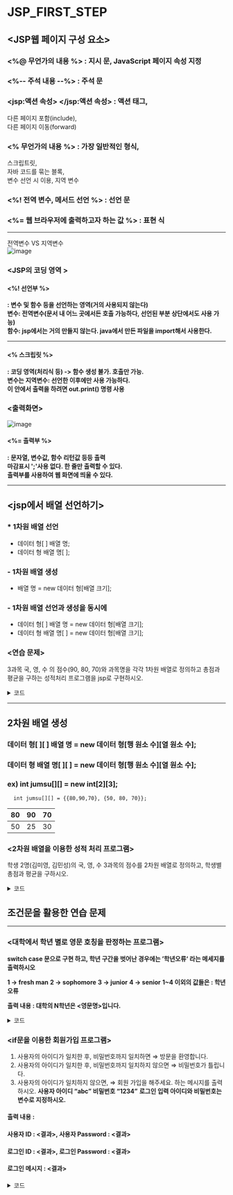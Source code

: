 # JSP_FIRST_STEP
## <JSP웹 페이지 구성 요소>
### <%@ 무언가의 내용 %> : 지시 문, JavaScript 페이지 속성 지정

### <%-- 주석 내용 --%> : 주석 문

### <jsp:액션 속성> </jsp:액션 속성> : 액션 태그, 
  다른 페이지 포함(include),  
  다른 페이지 이동(forward)   

### <%  무언가의 내용  %> : 가장 일반적인 형식, 
스크립트릿,   
자바 코드를 묶는 블록,    
변수 선언 시 이용, 지역 변수   

### <%!  전역 변수, 메서드 선언  %> : 선언 문

### <%=  웹 브라우저에 출력하고자 하는 값  %> : 표현 식
****

전역변수 VS 지역변수   
![image](https://github.com/JJUN1204/JSP_FIRST_STEP/assets/108847513/3fa055cd-29ca-4d94-afca-e2dcc17fc8e5)   
### <JSP의 코딩 영역 >   
#### <%! 선언부 %>
**: 변수 및 함수 등을 선언하는 영역(거의 사용되지 않는다)**   
**변수: 전역변수(문서 내 어느 곳에서든 호출 가능하다, 선언된 부분 상단에서도 사용 가능)**   
**함수: jsp에서는 거의 만들지 않는다. java에서 만든 파일을 import해서 사용한다.**  
****
#### <% 스크립릿 %>   
**: 코딩 영역(처리식 등) -> 함수 생성 불가. 호출만 가능.**   
**변수는 지역변수: 선언한 이후에만 사용 가능하다.**   
**이 안에서 출력을 하려면 out.print() 명령 사용**   
### <출력화면>   
![image](https://github.com/JJUN1204/JSP_FIRST_STEP/assets/108847513/d06ab2b9-fc45-47b4-9191-99c8ecaceb5a)   
#### <%= 출력부 %>
**: 문자열, 변수값, 함수 리턴값 등등 출력**   
**마감표시 ';'사용 없다. 한 줄만 출력할 수 있다.**   
**출력부를 사용하여 웹 화면에 띄울 수 있다.**
****
## <jsp에서 배열 선언하기>
### * 1차원 배열 선언
- 데이터 형[ ] 배열 명;
- 데이터 형 배열 명[ ];

### - 1차원 배열 생성
- 배열 명 = new 데이터 형[배열 크기];

### - 1차원 배열 선언과 생성을 동시에
- 데이터 형[ ] 배열 명 = new 데이터 형[배열 크기];
- 데이터 형 배열 명[ ] = new 데이터 형[배열 크기];

###  <연습 문제>
3과목 국, 영, 수 의 점수(90, 80, 70)와 과목명을 각각 1차원 배열로 정의하고
총점과 평균을 구하는 성적처리 프로그램을 jsp로 구현하시오.   
<details>
<summary>코드</summary>
  
  ```jsp
<%@ page language="java" contentType="text/html; charset=UTF-8"
    pageEncoding="UTF-8"%>
<!DOCTYPE html>
<html>
<head>
<style>
b{
margin : 100px;
}
</style>
<meta charset="UTF-8">
<title>Insert title here</title>
</head>
<body>
<%
	String [] subject = {"국어","영어","수학"};
	int [] score = {90,80,70};
	int total = 0;
	float avg = 0;
	
	for(int i = 0; i < subject.length; i++){
		total += score[i];
	}
	
	avg = total / 3;


%>

<b>국어 : </b><%=score[0] %><br>
<b>영어 : </b><%=score[1] %><br>
<b>수학 : </b><%=score[2] %><br>
<b>점 : </b><%=total %><br>
<b>평균 : </b><%=avg %><br>




</body>
</html>
  
  ```
</details>

****
## 2차원 배열 생성

### 데이터 형[ ][ ] 배열 명 = new 데이터 형[행 원소 수][열 원소 수];
### 데이터 형 배열 명[ ][ ] = new 데이터 형[행 원소 수][열 원소 수];

### ex) int jumsu[][] = new int[2][3];
      int jumsu[][] = {{80,90,70}, {50, 80, 70}};

| 80 | 90 | 70 |
| --- | --- | --- |
| 50 | 25 | 30 |

### <2차원 배열을 이용한 성적 처리 프로그램>
학생 2명(김미영, 김민성)의 국, 영, 수 3과목의 점수를 2차원 배열로 정의하고,
학생별 총점과 평균을 구하시오.

<details>
  <summary>코드</summary>
  
  ```jsp
    <%@ page language="java" contentType="text/html; charset=UTF-8"
        pageEncoding="UTF-8"%>
    <!DOCTYPE html>
    <html>
    <head>
    <meta charset="UTF-8">
    <title>2차원 배열을 이용한 성적 처리 프로그램</title>
    </head>
    <body>
    	<%!
    		int[][] score = {{80,90,70}, {50, 25, 30}};
    		String[] subject = {"국어", "영어", "수학"};
    		String[] name = {"김미영", "김민성"};
    	%>
    	<h2>2차원 배열을 이용한 성적 처리 프로그램</h2>
    	<b>
    		<%
    			int sum = 0;
    			float avg = 0;
    			
    			for(int i = 0;i<score.length;i++){
    	            for(int j = 0;j<3;j++){
    	                out.print(name[i] +"의 "+ subject[j] +"점수 : " + score[i][j] + "점<br>");
    	            }
    	            for(int j : score[i]){
    	            	sum += j;
    	            }
    	            avg = sum/score[i].length;
    	            
    	            out.print(name[i] + "의 총점 : " + sum + "점<br>");
    	            out.print(name[i] + "의 평균 : " + avg + "점<br><br>");
    	            sum=0;
    			}
    		%>
    	</b>
    </body>
    </html>
```
    
</details>

## 조건문을 활용한 연습 문제

---

### <대학에서 학년 별로 영문 호칭을 판정하는 프로그램>
**switch case 문으로 구현 하고, 학년 구간을 벗어난 경우에는
’학년오류‘ 라는 메세지를 출력하시오**

**1 → fresh man**
**2 → sophomore**
**3 → junior**
**4 → senior**
**1~4 이외의 값들은 : 학년오류**

**출력 내용 : 대학의 N학년은 <영문명>입니다.**


<details>
  <summary>코드</summary>
  
    ```jsx
    <%@ page language="java" contentType="text/html; charset=UTF-8"
        pageEncoding="UTF-8"%>
    <!DOCTYPE html>
    <html>
    <head>
    <meta charset="UTF-8">
    <title>대학에서 학년 별로 영문 호칭을 판정하는 프로그램</title>
    </head>
    <body>
    <%
    	int year = 1;
    	String msg = null;
    	switch(year){
    		case 1 :  msg = "fresh man";
    			break;
    		case 2 : msg = "sophomore";
    			break;
    		case 3 : msg = "junior";
    			break;
    		case 4 : msg = "senior";
    			break;
    		default : msg = "학년오류";
    			break;
    	}
    %>
    <b>대학의 <%= year %>학년은 <%= msg %> 입니다.</b>
    </body>
    </html>
    ```
</details>
    
  
### <if문을 이용한 회원가입 프로그램>
1) 사용자의 아이디가 일치한 후, 비밀번호까지 일치하면
⇒ 방문을 환영합니다.
2) 사용자의 아이디가 일치한 후, 비밀번호까지 일치하지 않으면
⇒ 비밀번호가 틀립니다.
3) 사용자의 아이디가 일치하지 않으면,
⇒ 회원 가입을 해주세요.
하는 메시지를 출력하시오.
**사용자 아이디 “abc” 비밀번호 “1234”**
**로그인 입력 아이디와 비밀번호는 변수로 지정하시오.**

#### 출력 내용 : 
#### 사용자 ID : <결과>, 사용자 Password : <결과>
#### 로그인 ID : <결과>, 로그인 Password : <결과>
#### 로그인 메시지 : <결과>

<details>
  <summary>코드</summary>
    ```jsx
    <%@ page language="java" contentType="text/html; charset=UTF-8"
        pageEncoding="UTF-8"%>
    <!DOCTYPE html>
    <html>
    <head>
    <meta charset="UTF-8">
    <title>if문을 이용한 회원가입 프로그램</title>
    </head>
    <body>
    <h3>로그인 확인</h3>
    <%!
    	String id = "abc";
    	String password = "1234"; 
    %>
    <%
    	String userId = "abc";
    	String userPassword = "1234";
    	String result = null;
    	
    	if(userId != id){
    		result = "회원 가입을 해주세요";
    	} else if(userPassword != password){
    		result = "비밀번호가 틀립니다.";
    	} else{
    		result = "방문을 환영합니다.";
    	}
    %>
    <b>사용자 ID : <%= userId %>, 사용자 Password : <%= userPassword %></b> <br>
    <b>로그인 ID : <%= id %>, 로그인 Password : <%= password %></b> <br>
    <b>로그인 메시지 : <%= result %></b>
    </body>
    </html>
    ```
</details>
    
  


